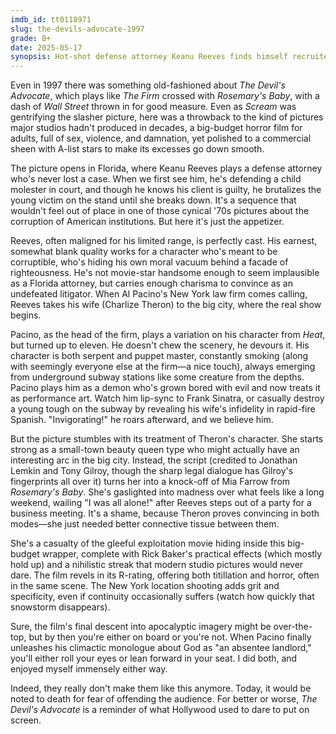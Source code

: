 ```yaml
---
imdb_id: tt0118971
slug: the-devils-advocate-1997
grade: B+
date: 2025-05-17
synopsis: Hot-shot defense attorney Keanu Reeves finds himself recruited to Al Pacino's elite New York law firm, where he's seduced by wealth, power, and prestige—at the cost of his soul.
---
```


Even in 1997 there was something old-fashioned about _The Devil's Advocate_, which plays like <span data-imdb-id="tt0106918">_The Firm_</span> crossed with <span data-imdb-id="tt0063522">_Rosemary's Baby_</span>, with a dash of <span data-imdb-id="tt0094291">_Wall Street_</span> thrown in for good measure. Even as <span data-imdb-id="tt0117571">_Scream_</span> was gentrifying the slasher picture, here was a throwback to the kind of pictures major studios hadn't produced in decades, a big-budget horror film for adults, full of sex, violence, and damnation, yet polished to a commercial sheen with A-list stars to make its excesses go down smooth.

The picture opens in Florida, where Keanu Reeves plays a defense attorney who's never lost a case. When we first see him, he's defending a child molester in court, and though he knows his client is guilty, he brutalizes the young victim on the stand until she breaks down. It's a sequence that wouldn't feel out of place in one of those cynical '70s pictures about the corruption of American institutions. But here it's just the appetizer.

Reeves, often maligned for his limited range, is perfectly cast. His earnest, somewhat blank quality works for a character who's meant to be corruptible, who's hiding his own moral vacuum behind a facade of righteousness. He's not movie-star handsome enough to seem implausible as a Florida attorney, but carries enough charisma to convince as an undefeated litigator. When Al Pacino's New York law firm comes calling, Reeves takes his wife (Charlize Theron) to the big city, where the real show begins.

Pacino, as the head of the firm, plays a variation on his character from <span data-imdb-id="tt0113277">_Heat_</span>, but turned up to eleven. He doesn't chew the scenery, he devours it. His character is both serpent and puppet master, constantly smoking (along with seemingly everyone else at the firm—a nice touch), always emerging from underground subway stations like some creature from the depths. Pacino plays him as a demon who's grown bored with evil and now treats it as performance art. Watch him lip-sync to Frank Sinatra, or casually destroy a young tough on the subway by revealing his wife's infidelity in rapid-fire Spanish. "Invigorating!" he roars afterward, and we believe him.

But the picture stumbles with its treatment of Theron's character. She starts strong as a small-town beauty queen type who might actually have an interesting arc in the big city. Instead, the script (credited to Jonathan Lemkin and Tony Gilroy, though the sharp legal dialogue has Gilroy's fingerprints all over it) turns her into a knock-off of Mia Farrow from _Rosemary's Baby_. She's gaslighted into madness over what feels like a long weekend, wailing "I was all alone!" after Reeves steps out of a party for a business meeting. It's a shame, because Theron proves convincing in both modes—she just needed better connective tissue between them.

She's a casualty of the gleeful exploitation movie hiding inside this big-budget wrapper, complete with Rick Baker's practical effects (which mostly hold up) and a nihilistic streak that modern studio pictures would never dare. The film revels in its R-rating, offering both titillation and horror, often in the same scene. The New York location shooting adds grit and specificity, even if continuity occasionally suffers (watch how quickly that snowstorm disappears).

Sure, the film's final descent into apocalyptic imagery might be over-the-top, but by then you're either on board or you're not. When Pacino finally unleashes his climactic monologue about God as "an absentee landlord," you'll either roll your eyes or lean forward in your seat. I did both, and enjoyed myself immensely either way.

Indeed, they really don't make them like this anymore. Today, it would be noted to death for fear of offending the audience. For better or worse, _The Devil's Advocate_ is a reminder of what Hollywood used to dare to put on screen.
